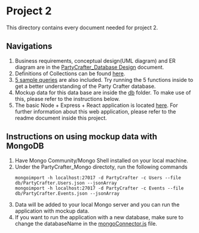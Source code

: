 # Project 2

This directory contains every document needed for project 2.

## Navigations

1. Business requirements, conceptual design(UML diagram) and ER diagram are in the [PartyCrafter_Database Design](./PartyCrafter_Database%20Design.pdf) document.
2. Definitions of Collections can be found [here](./Collections.md).
3. [5 sample queries](./PartyCrafter_Mongo/db/queries.js) are also included. Try running the 5 functions inside to get a better understanding of the Party Crafter database.
4. Mockup data for this data base are inside the [db](./PartyCrafter_Mongo/db) folder. To make use of this, please refer to the instructions below.
5. The basic Node + Express + React application is located [here](./PartyCrafter_Mongo). For further information about this web application, please refer to the readme document inside this project.

## Instructions on using mockup data with MongoDB
1. Have Mongo Community/Mongo Shell installed on your local machine.
2. Under the PartyCrafter_Mongo directoty, run the following commands
   ```
   mongoimport -h localhost:27017 -d PartyCrafter -c Users --file db/PartyCrafter.Users.json --jsonArray
   mongoimport -h localhost:27017 -d PartyCrafter -c Events --file db/PartyCrafter.Events.json --jsonArray
   ```
3. Data will be added to your local Mongo server and you can run the application with mockup data.
4. If you want to run the application with a new database, make sure to change the databaseName in the [mongoConnector.js](./PartyCrafter_Mongodb/mongoConnector.js) file.
